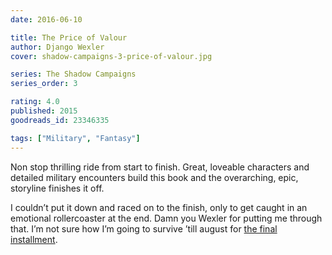 ```yaml
---
date: 2016-06-10

title: The Price of Valour
author: Django Wexler
cover: shadow-campaigns-3-price-of-valour.jpg

series: The Shadow Campaigns
series_order: 3

rating: 4.0
published: 2015
goodreads_id: 23346335

tags: ["Military", "Fantasy"]
---
```


Non stop thrilling ride from start to finish. Great, loveable characters and detailed military encounters build this book and the overarching, epic, storyline finishes it off.

<!--more-->

I couldn’t put it down and raced on to the finish, only to get caught in an emotional rollercoaster at the end. Damn you Wexler for putting me through that. I’m not sure how I’m going to survive ’till august for [the final installment](2016-11-03-Django-Wexler---The-Guns-of-Empire.md).
